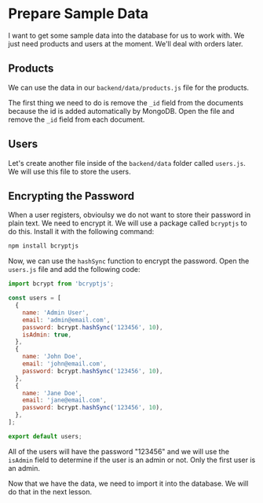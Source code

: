 # Prepare Sample Data

I want to get some sample data into the database for us to work with. We just need products and users at the moment. We'll deal with orders later.

## Products

We can use the data in our `backend/data/products.js` file for the products.

The first thing we need to do is remove the `_id` field from the documents because the id is added automatically by MongoDB. Open the file and remove the `_id` field from each document.

## Users

Let's create another file inside of the `backend/data` folder called `users.js`. We will use this file to store the users.

## Encrypting the Password

When a user registers, obvioulsy we do not want to store their password in plain text. We need to encrypt it. We will use a package called `bcryptjs` to do this. Install it with the following command:

```bash
npm install bcryptjs
```

Now, we can use the `hashSync` function to encrypt the password. Open the `users.js` file and add the following code:

```js
import bcrypt from 'bcryptjs';

const users = [
  {
    name: 'Admin User',
    email: 'admin@email.com',
    password: bcrypt.hashSync('123456', 10),
    isAdmin: true,
  },
  {
    name: 'John Doe',
    email: 'john@email.com',
    password: bcrypt.hashSync('123456', 10),
  },
  {
    name: 'Jane Doe',
    email: 'jane@email.com',
    password: bcrypt.hashSync('123456', 10),
  },
];

export default users;
```

All of the users will have the password "123456" and we will use the `isAdmin` field to determine if the user is an admin or not. Only the first user is an admin.

Now that we have the data, we need to import it into the database. We will do that in the next lesson.
